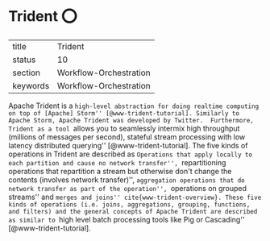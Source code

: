# Trident :o:


|          |                        |
| -------- | ---------------------- |
| title    | Trident                | 
| status   | 10                     |
| section  | Workflow-Orchestration |
| keywords | Workflow-Orchestration |



Apache Trident is a ``high-level abstraction for doing realtime
computing on top of [Apache]
Storm'' [@www-trident-tutorial]. Similarly to Apache Storm, Apache
Trident was developed by Twitter.  Furthermore, Trident as a tool
``allows you to seamlessly intermix high throughput (millions of
messages per second), stateful stream processing with low latency
distributed querying'' [@www-trident-tutorial].  The five kinds of
operations in Trident are described as ``Operations that apply locally
to each partition and cause no network transfer'', ``repartitioning
operations that repartition a stream but otherwise don't change the
contents (involves network transfer)'', ``aggregation operations that
do network transfer as part of the operation'', ``operations on
grouped streams'' and ``merges and joins'' cite{www-trident-overview}.
These five kinds of operations (i.e. joins, aggregations, grouping,
functions, and filters) and the general concepts of Apache Trident are
described as similar to ``high level batch processing tools like Pig
or Cascading'' [@www-trident-tutorial].



